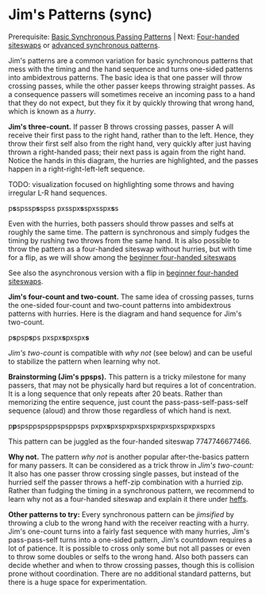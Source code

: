 # Jim's Patterns (sync)

Prerequisite: [Basic Synchronous Passing Patterns]() | Next: [Four-handed siteswaps]() or [advanced synchronous patterns]().

Jim's patterns are a common variation for basic synchronous patterns that mess with the timing and the hand sequence and turns one-sided patterns into ambidextrous patterns. The basic idea is that one passer will throw crossing passes, while the other passer keeps throwing straight passes. As a consequence passers will sometimes receive an incoming pass to a hand that they do not expect, but they fix it by quickly throwing that wrong hand, which is known as a *hurry*.

**Jim's three-count.** If passer B throws crossing passes, passer A will receive their first pass to the right hand, rather than to the left. Hence, they throw their first self also from the right hand, very quickly after just having thrown a right-handed pass; their next pass is again from the right hand. Notice the hands in this diagram, the hurries are highlighted, and the passes happen in a right-right-left-left sequence. 

TODO: visualization focused on highlighting some throws and having irregular L-R hand sequences.

p**s**spssp**s**spss
pxsspx**s**spxsspx**s**s

Even with the hurries, both passers should throw passes and selfs at roughly the same time. The pattern is synchronous and simply fudges the timing by rushing two throws from the same hand. It is also possible to throw the pattern as a four-handed siteswap without hurries, but with time for a flip, as we will show among the [beginner four-handed siteswaps]()

<crossreference>See also the asynchronous version with a flip in [beginner four-handed siteswaps]().</crossreference>


**Jim's four-count and two-count.** The same idea of crossing passes, turns the one-sided four-count and two-count patterns into ambidextrous patterns with hurries. Here is the diagram and hand sequence for Jim's two-count.

p**s**psp**s**ps
pxspx**s**pxspx**s**

<crossreference>*Jim's two-count* is compatible with *why not* (see below) and can be useful to stabilize the pattern when learning why not.</crossreference>


**Brainstorming (Jim's ppsps).** This pattern is a tricky milestone for many passers, that may not be physically hard but requires a lot of concentration. It is a long sequence that only repeats after 20 beats. Rather than memorizing the entire sequence, just count the pass-pass-self-pass-self sequence (aloud) and throw those regardless of which hand is next.

p**p**spsppspsppspsppsps
pxpx**s**pxspxpxspxspxpxspxspxpxspxs

<crossreference>This pattern can be juggled as the four-handed siteswap 7747746677466.</crossreference>


**Why not.** The pattern *why not* is another popular after-the-basics pattern for many passers. It can be considered as a trick throw in *Jim's two-count:* It also has one passer throw crossing single passes, but instead of the hurried self the passer throws a heff-zip combination with a hurried zip. Rather than fudging the timing in a synchronous pattern, we recommend to learn why not as a four-handed siteswap and explain it there under [heffs]().

**Other patterns to try:** Every synchronous pattern can be *jimsified* by throwing a club to the wrong hand with the receiver reacting with a hurry. Jim's one-count turns into a fairly fast sequence with many hurries, Jim's pass-pass-self turns into a one-sided pattern, Jim's countdown requires a lot of patience. It is possible to cross only some but not all passes or even to throw some doubles or selfs to the wrong hand. Also both passers can decide whether and when to throw crossing passes, though this is collision prone without coordination. There are no additional standard patterns, but there is a huge space for experimentation.
